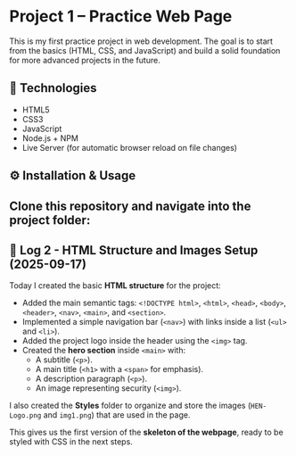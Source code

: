# Project 1 – Practice Web Page

This is my first practice project in web development. The goal is to start from the basics (HTML, CSS, and JavaScript) and build a solid foundation for more advanced projects in the future.

## 🚀 Technologies
- HTML5  
- CSS3  
- JavaScript  
- Node.js + NPM  
- Live Server (for automatic browser reload on file changes)  

## ⚙️ Installation & Usage
Clone this repository and navigate into the project folder:
---

## 📝 Log 2 - HTML Structure and Images Setup (2025-09-17)

Today I created the basic **HTML structure** for the project:

- Added the main semantic tags: `<!DOCTYPE html>`, `<html>`, `<head>`, `<body>`, `<header>`, `<nav>`, `<main>`, and `<section>`.
- Implemented a simple navigation bar (`<nav>`) with links inside a list (`<ul>` and `<li>`).
- Added the project logo inside the header using the `<img>` tag.
- Created the **hero section** inside `<main>` with:
  - A subtitle (`<p>`).
  - A main title (`<h1>` with a `<span>` for emphasis).
  - A description paragraph (`<p>`).
  - An image representing security (`<img>`).

I also created the **Styles** folder to organize and store the images (`HEN-Logo.png` and `img1.png`) that are used in the page.

This gives us the first version of the **skeleton of the webpage**, ready to be styled with CSS in the next steps.


